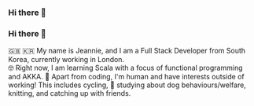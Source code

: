 ### Hi there 👋

<!--
**beannie-j/beannie-j** is a ✨ _special_ ✨ repository because its `README.md` (this file) appears on your GitHub profile.

Here are some ideas to get you started:

- 🔭 I’m currently working on ...
- 🌱 I’m currently learning ...
- 👯 I’m looking to collaborate on ...
- 🤔 I’m looking for help with ...
- 💬 Ask me about ...
- 📫 How to reach me: ...
- 😄 Pronouns: ...
- ⚡ Fun fact: ...
-->


### Hi there 👋

:uk: :kr: My name is Jeannie, and I am a Full Stack Developer from South Korea, currently working in London.  
:nerd_face: Right now, I am learning Scala with a focus of functional programming and AKKA.
:honey_pot: Apart from coding, I'm human and have interests outside of working! This includes cycling, :dog: studying about dog behaviours/welfare, knitting, and catching up with friends. 

